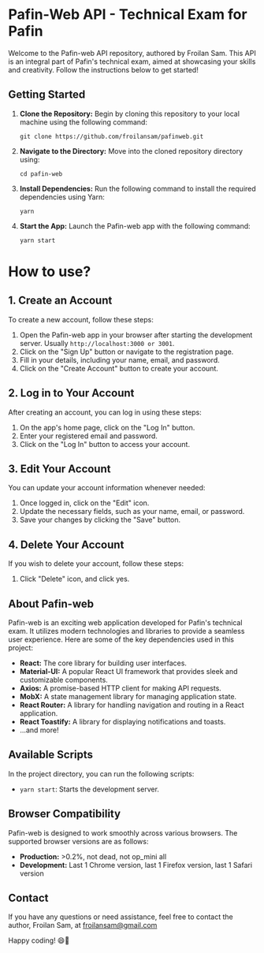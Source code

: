 # Pafin-Web API - Technical Exam for Pafin

Welcome to the Pafin-web API repository, authored by Froilan Sam. This API is an integral part of Pafin's technical exam, aimed at showcasing your skills and creativity. Follow the instructions below to get started!

## Getting Started

1. **Clone the Repository:** Begin by cloning this repository to your local machine using the following command:

   ```
   git clone https://github.com/froilansam/pafinweb.git
   ```

2. **Navigate to the Directory:** Move into the cloned repository directory using:

   ```
   cd pafin-web
   ```

3. **Install Dependencies:** Run the following command to install the required dependencies using Yarn:

   ```
   yarn
   ```

4. **Start the App:** Launch the Pafin-web app with the following command:

   ```
   yarn start
   ```

# How to use?

## 1. Create an Account

To create a new account, follow these steps:

1. Open the Pafin-web app in your browser after starting the development server. Usually `http://localhost:3000 or 3001`.
2. Click on the "Sign Up" button or navigate to the registration page.
3. Fill in your details, including your name, email, and password.
4. Click on the "Create Account" button to create your account.

## 2. Log in to Your Account

After creating an account, you can log in using these steps:

1. On the app's home page, click on the "Log In" button.
2. Enter your registered email and password.
3. Click on the "Log In" button to access your account.

## 3. Edit Your Account

You can update your account information whenever needed:

1. Once logged in, click on the "Edit" icon.
2. Update the necessary fields, such as your name, email, or password.
3. Save your changes by clicking the "Save" button.

## 4. Delete Your Account

If you wish to delete your account, follow these steps:

1. Click "Delete" icon, and click yes.

## About Pafin-web

Pafin-web is an exciting web application developed for Pafin's technical exam. It utilizes modern technologies and libraries to provide a seamless user experience. Here are some of the key dependencies used in this project:

- **React:** The core library for building user interfaces.
- **Material-UI:** A popular React UI framework that provides sleek and customizable components.
- **Axios:** A promise-based HTTP client for making API requests.
- **MobX:** A state management library for managing application state.
- **React Router:** A library for handling navigation and routing in a React application.
- **React Toastify:** A library for displaying notifications and toasts.
- ...and more!

## Available Scripts

In the project directory, you can run the following scripts:

- `yarn start`: Starts the development server.

## Browser Compatibility

Pafin-web is designed to work smoothly across various browsers. The supported browser versions are as follows:

- **Production:** >0.2%, not dead, not op_mini all
- **Development:** Last 1 Chrome version, last 1 Firefox version, last 1 Safari version

## Contact

If you have any questions or need assistance, feel free to contact the author, Froilan Sam, at froilansam@gmail.com

Happy coding! 😄🎉
